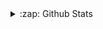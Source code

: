 </details>

<details>
  <summary>:zap: Github Stats</summary>

  <img align="left" alt="stemcmyk's Github Stats" src="https://github-readme-stats.codestackr.vercel.app/api?username=stemcmyk&count_private=true&show_icons=true&hide_border=true" />

</details>
